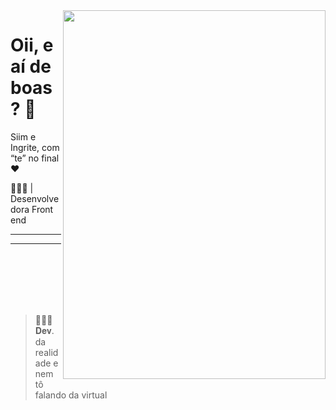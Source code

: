<img align="right" height="590px" width="420px" src="https://i.pinimg.com/originals/f5/36/01/f53601133f236d1cb167ac19f05a3d60.gif">

<h1 align="left">Oii, e aí de boas? 👋</h1>
Siim e Ingrite, com “te” no final ❤️
<p align="left"> 👩🏽‍💻 | Desenvolvedora Front end <br>
  <hr>
<hr>
<br>
<br>
<br>
<br>
<br>

<blockquote>
<p>🤷🏽‍♀️ 𝐃𝐞𝐯. da realidade e nem tô falando da virtual</p>
</blockquote> </p>

                                                               
